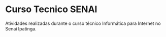 # Curso Tecnico SENAI
Atividades realizadas durante o curso técnico Informática para Internet no Senai Ipatinga.
